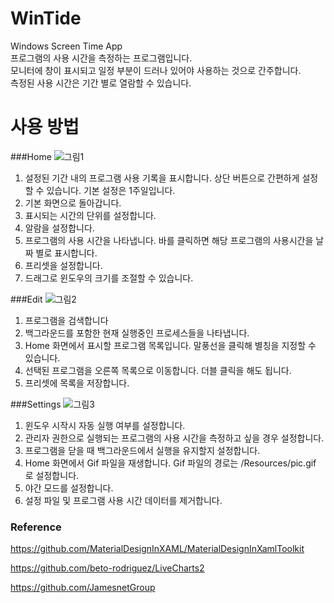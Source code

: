 # WinTide
 Windows Screen Time App<br/>
 프로그램의 사용 시간을 측정하는 프로그램입니다.<br/>
 모니터에 창이 표시되고 일정 부분이 드러나 있어야 사용하는 것으로 간주합니다.<br/>
 측정된 사용 시간은 기간 별로 열람할 수 있습니다.

# 사용 방법
###Home 
![그림1](https://github.com/user-attachments/assets/2cb7c663-711d-4082-96e5-c69a48ba1377)
1. 설정된 기간 내의 프로그램 사용 기록을 표시합니다. 상단 버튼으로 간편하게 설정할 수 있습니다. 기본 설정은 1주일입니다.
2. 기본 화면으로 돌아갑니다.
3. 표시되는 시간의 단위를 설정합니다.
4. 알람을 설정합니다.
5. 프로그램의 사용 시간을 나타냅니다. 바를 클릭하면 해당 프로그램의 사용시간을 날짜 별로 표시합니다.
6. 프리셋을 설정합니다.
7. 드래그로 윈도우의 크기를 조절할 수 있습니다.

###Edit
![그림2](https://github.com/user-attachments/assets/705649e0-355d-4844-8448-53b12e46ba25)
1. 프로그램을 검색합니다
2. 백그라운드를 포함한 현재 실행중인 프로세스들을 나타냅니다.
3. Home 화면에서 표시할 프로그램 목록입니다. 말풍선을 클릭해 별칭을 지정할 수 있습니다.
4. 선택된 프로그램을 오른쪽 목록으로 이동합니다. 더블 클릭을 해도 됩니다.
5. 프리셋에 목록을 저장합니다.

###Settings
![그림3](https://github.com/user-attachments/assets/08117c9c-54f4-4431-b410-ab320ff94c51)
1. 윈도우 시작시 자동 실행 여부를 설정합니다.
2. 관리자 권한으로 실행되는 프로그램의 사용 시간을 측정하고 싶을 경우 설정합니다.
3. 프로그램을 닫을 때 백그라운드에서 실행을 유지할지 설정합니다.
4. Home 화면에서 Gif 파일을 재생합니다. Gif 파일의 경로는 /Resources/pic.gif 로 설정합니다.
5. 야간 모드를 설정합니다.
6. 설정 파일 및 프로그램 사용 시간 데이터를 제거합니다.


### Reference
https://github.com/MaterialDesignInXAML/MaterialDesignInXamlToolkit

https://github.com/beto-rodriguez/LiveCharts2

https://github.com/JamesnetGroup
